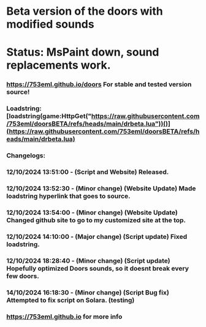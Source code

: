 # Beta version of the doors with modified sounds

# Status: MsPaint down, sound replacements work.

### https://753eml.github.io/doors For stable and tested version source!

### Loadstring: [loadstring(game:HttpGet("https://raw.githubusercontent.com/753eml/doorsBETA/refs/heads/main/drbeta.lua"))()](https://raw.githubusercontent.com/753eml/doorsBETA/refs/heads/main/drbeta.lua)

### Changelogs:

### 12/10/2024 13:51:00 - (Script and Website) Released.

### 12/10/2024 13:52:30 - (Minor change) (Website Update) Made loadstring hyperlink that goes to source.

### 12/10/2024 13:54:00 - (Minor change) (Website Update) Changed github site to go to my customized site at the top.

### 12/10/2024 14:10:00 - (Major change) (Script update) Fixed loadstring.

### 12/10/2024 18:28:40 - (Minor change) (Script update) Hopefully optimized Doors sounds, so it doesnt break every few doors.

### 14/10/2024 16:18:30 - (Minor change) (Script Bug fix) Attempted to fix script on Solara. (testing)

### https://753eml.github.io for more info
